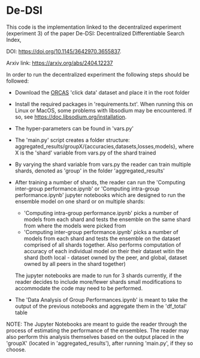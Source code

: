 # De-DSI
This code is the implementation linked to the decentralized experiment (experiment 3) of the paper De-DSI: 
Decentralized Differentiable Search Index, 

DOI: https://doi.org/10.1145/3642970.3655837.

Arxiv link: https://arxiv.org/abs/2404.12237


In order to run the decentralized experiment the following steps should be followed:

* Download the [ORCAS](https://microsoft.github.io/msmarco/ORCAS.html) 'click data' dataset and place it in the root folder
* Install the required packages in 'requirements.txt'. When running this on Linux or MacOS, 
some problems with libsodium may be encountered. If so, see https://doc.libsodium.org/installation.
* The hyper-parameters can be found in 'vars.py'
* The 'main.py' script creates a folder structure: aggregated_results/groupX/{accuracies,datasets,losses,models}, where
X is the 'shard' variable from vars.py of the shard trained
* By varying the shard variable from vars.py the reader can train multiple shards, denoted as 'group' in the folder 'aggregated_results'
* After training a number of shards, the reader can run the 'Computing inter-group performance.ipynb' or 
'Computing intra-group performance.ipynb' jupyter notebooks which are designed to run the ensemble model 
on one shard or on multiple shards:
  * 'Computing intra-group performance.ipynb' picks a number of models from each shard and tests the ensemble 
  on the same shard from where the models were picked from
  * 'Computing inter-group performance.ipynb' picks a number of models from each shard and tests the ensemble on the dataset comprised
  of all shards together. Also performs computation of accuracy of each individual model on their their dataset witin the shard
  (both local - dataset owned by the peer, and global, dataset owned by all peers in the shard together)

  The jupyter notebooks are made to run for 3 shards currently, if the reader decides to include more/fewer shards 
small modifications to accommodate the code may need to be performed.

* The 'Data Analysis of Group Performances.ipynb' is meant to take the output of the previous notebooks and aggregate 
them in the 'df_total' table


NOTE: The Jupyter Notebooks are meant to guide the reader through the process of estimating the performance of the ensembles.
The reader may also perform this analysis themselves based on the output placed in the 'groupX' (located in 'aggregated_results'), 
after running 'main.py', if they so choose.